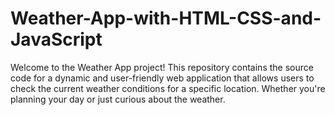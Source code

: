 # Weather-App-with-HTML-CSS-and-JavaScript
Welcome to the Weather App project! This repository contains the source code for a dynamic and user-friendly web application that allows users to check the current weather conditions for a specific location. Whether you're planning your day or just curious about the weather.
